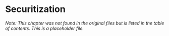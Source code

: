# Securitization

*Note: This chapter was not found in the original files but is listed in the table of contents. This is a placeholder file.*
